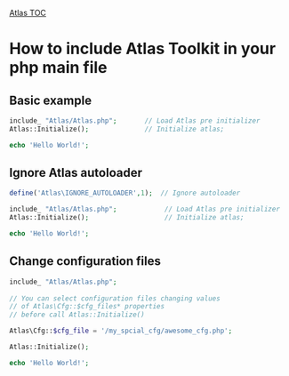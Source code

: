 [Atlas TOC](.)

# How to include Atlas Toolkit in your php main file

## Basic example 

```php
include_ "Atlas/Atlas.php";       // Load Atlas pre initializer
Atlas::Initialize();              // Initialize atlas;

echo 'Hello World!';             
```



## Ignore Atlas autoloader
```php
define('Atlas\IGNORE_AUTOLOADER',1);  // Ignore autoloader

include_ "Atlas/Atlas.php";            // Load Atlas pre initializer
Atlas::Initialize();                   // Initialize atlas;

echo 'Hello World!';             
```


## Change configuration files

```php
include_ "Atlas/Atlas.php";            
                                       
// You can select configuration files changing values 
// of Atlas\Cfg::$cfg_files* properties 
// before call Atlas::Initialize()

Atlas\Cfg::$cfg_file = '/my_spcial_cfg/awesome_cfg.php';

Atlas::Initialize();  

echo 'Hello World!';             
```

 
